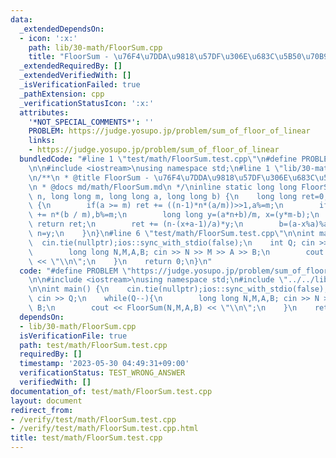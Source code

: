 ```yaml
---
data:
  _extendedDependsOn:
  - icon: ':x:'
    path: lib/30-math/FloorSum.cpp
    title: "FloorSum - \u76F4\u7DDA\u9818\u57DF\u306E\u683C\u5B50\u70B9\u6570"
  _extendedRequiredBy: []
  _extendedVerifiedWith: []
  _isVerificationFailed: true
  _pathExtension: cpp
  _verificationStatusIcon: ':x:'
  attributes:
    '*NOT_SPECIAL_COMMENTS*': ''
    PROBLEM: https://judge.yosupo.jp/problem/sum_of_floor_of_linear
    links:
    - https://judge.yosupo.jp/problem/sum_of_floor_of_linear
  bundledCode: "#line 1 \"test/math/FloorSum.test.cpp\"\n#define PROBLEM \"https://judge.yosupo.jp/problem/sum_of_floor_of_linear\"\
    \n\n#include <iostream>\nusing namespace std;\n#line 1 \"lib/30-math/FloorSum.cpp\"\
    \n/**\n * @title FloorSum - \u76F4\u7DDA\u9818\u57DF\u306E\u683C\u5B50\u70B9\u6570\
    \n * @docs md/math/FloorSum.md\n */\ninline static long long FloorSum(long long\
    \ n, long long m, long long a, long long b) {\n    long long ret=0;\n    while(1)\
    \ {\n        if(a >= m) ret += ((n-1)*n*(a/m))>>1,a%=m;\n        if(b >= m) ret\
    \ += n*(b / m),b%=m;\n        long long y=(a*n+b)/m, x=(y*m-b);\n        if(y==0)\
    \ return ret;\n        ret += (n-(x+a-1)/a)*y;\n        b=(a-x%a)%a; swap(a,m);\
    \ n=y;\n    }\n}\n#line 6 \"test/math/FloorSum.test.cpp\"\n\nint main() {\n  \
    \  cin.tie(nullptr);ios::sync_with_stdio(false);\n    int Q; cin >> Q;\n    while(Q--){\n\
    \        long long N,M,A,B; cin >> N >> M >> A >> B;\n        cout << FloorSum(N,M,A,B)\
    \ << \"\\n\";\n    }\n    return 0;\n}\n"
  code: "#define PROBLEM \"https://judge.yosupo.jp/problem/sum_of_floor_of_linear\"\
    \n\n#include <iostream>\nusing namespace std;\n#include \"../../lib/30-math/FloorSum.cpp\"\
    \n\nint main() {\n    cin.tie(nullptr);ios::sync_with_stdio(false);\n    int Q;\
    \ cin >> Q;\n    while(Q--){\n        long long N,M,A,B; cin >> N >> M >> A >>\
    \ B;\n        cout << FloorSum(N,M,A,B) << \"\\n\";\n    }\n    return 0;\n}"
  dependsOn:
  - lib/30-math/FloorSum.cpp
  isVerificationFile: true
  path: test/math/FloorSum.test.cpp
  requiredBy: []
  timestamp: '2023-05-30 04:49:31+09:00'
  verificationStatus: TEST_WRONG_ANSWER
  verifiedWith: []
documentation_of: test/math/FloorSum.test.cpp
layout: document
redirect_from:
- /verify/test/math/FloorSum.test.cpp
- /verify/test/math/FloorSum.test.cpp.html
title: test/math/FloorSum.test.cpp
---
```

